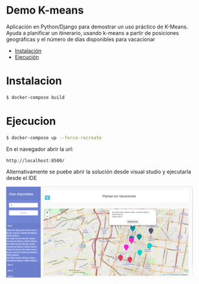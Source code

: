 # Demo K-means
Aplicación en Python/Django para demostrar un uso práctico de K-Means. Ayuda a planificar un itinerario, usando k-means a partir de posiciones geográficas y el número de días disponibles para vacacionar

- [Instalación](#Instalacion)
- [Ejecución](#Ejecucion)

# Instalacion
```bash
$ docker-compose build
```
# Ejecucion

```bash
$ docker-compose up --force-recreate
```
En el navegador abrir la url:
```bash
http://localhost:8500/
```
Alternativamente se puebe abrir la solución desde visual studio y ejecutarla desde el IDE

![alt text](https://github.com/jealuna/DemoK-means/blob/master/VacacionesClustering/static/app/img/CapturaKmeans.PNG)
